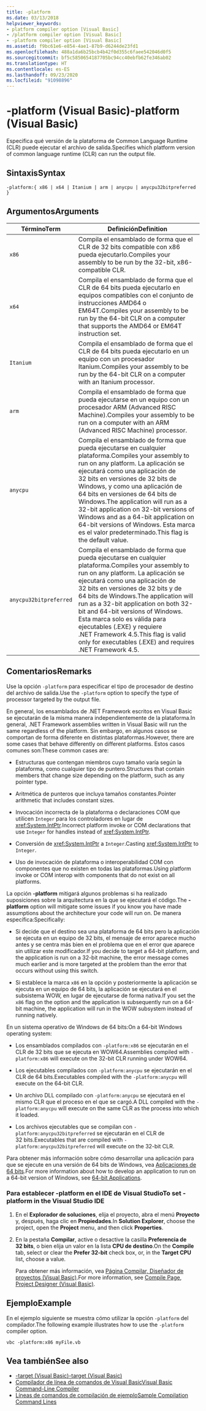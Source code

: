 ```yaml
---
title: -platform
ms.date: 03/13/2018
helpviewer_keywords:
- platform compiler option [Visual Basic]
- /platform compiler option [Visual Basic]
- -platform compiler option [Visual Basic]
ms.assetid: f9bc61e6-e854-4ae1-87b9-d6244de23fd1
ms.openlocfilehash: 488a1da6b25bcb4b42f0d355c6faee542046d0f5
ms.sourcegitcommit: bf5c5850654187705bc94cc40ebfb62fe346ab02
ms.translationtype: HT
ms.contentlocale: es-ES
ms.lasthandoff: 09/23/2020
ms.locfileid: "91098896"
---
```

# <a name="-platform-visual-basic"></a><span data-ttu-id="15b0a-102">-platform (Visual Basic)</span><span class="sxs-lookup"><span data-stu-id="15b0a-102">-platform (Visual Basic)</span></span>

<span data-ttu-id="15b0a-103">Especifica qué versión de la plataforma de Common Language Runtime (CLR) puede ejecutar el archivo de salida.</span><span class="sxs-lookup"><span data-stu-id="15b0a-103">Specifies which platform version of common language runtime (CLR) can run the output file.</span></span>  
  
## <a name="syntax"></a><span data-ttu-id="15b0a-104">Sintaxis</span><span class="sxs-lookup"><span data-stu-id="15b0a-104">Syntax</span></span>  
  
```console  
-platform:{ x86 | x64 | Itanium | arm | anycpu | anycpu32bitpreferred }  
```  
  
## <a name="arguments"></a><span data-ttu-id="15b0a-105">Argumentos</span><span class="sxs-lookup"><span data-stu-id="15b0a-105">Arguments</span></span>  
  
|<span data-ttu-id="15b0a-106">Término</span><span class="sxs-lookup"><span data-stu-id="15b0a-106">Term</span></span>|<span data-ttu-id="15b0a-107">Definición</span><span class="sxs-lookup"><span data-stu-id="15b0a-107">Definition</span></span>|  
|---|---|  
|`x86`|<span data-ttu-id="15b0a-108">Compila el ensamblado de forma que el CLR de 32 bits compatible con x86 pueda ejecutarlo.</span><span class="sxs-lookup"><span data-stu-id="15b0a-108">Compiles your assembly to be run by the 32-bit, x86-compatible CLR.</span></span>|  
|`x64`|<span data-ttu-id="15b0a-109">Compila el ensamblado de forma que el CLR de 64 bits pueda ejecutarlo en equipos compatibles con el conjunto de instrucciones AMD64 o EM64T.</span><span class="sxs-lookup"><span data-stu-id="15b0a-109">Compiles your assembly to be run by the 64-bit CLR on a computer that supports the AMD64 or EM64T instruction set.</span></span>|  
|`Itanium`|<span data-ttu-id="15b0a-110">Compila el ensamblado de forma que el CLR de 64 bits pueda ejecutarlo en un equipo con un procesador Itanium.</span><span class="sxs-lookup"><span data-stu-id="15b0a-110">Compiles your assembly to be run by the 64-bit CLR on a computer with an Itanium processor.</span></span>|  
|`arm`|<span data-ttu-id="15b0a-111">Compila el ensamblado de forma que pueda ejecutarse en un equipo con un procesador ARM (Advanced RISC Machine).</span><span class="sxs-lookup"><span data-stu-id="15b0a-111">Compiles your assembly to be run on a computer with an ARM (Advanced RISC Machine) processor.</span></span>|  
|`anycpu`|<span data-ttu-id="15b0a-112">Compila el ensamblado de forma que pueda ejecutarse en cualquier plataforma.</span><span class="sxs-lookup"><span data-stu-id="15b0a-112">Compiles your assembly to run on any platform.</span></span> <span data-ttu-id="15b0a-113">La aplicación se ejecutará como una aplicación de 32 bits en versiones de 32 bits de Windows, y como una aplicación de 64 bits en versiones de 64 bits de Windows.</span><span class="sxs-lookup"><span data-stu-id="15b0a-113">The application will run as a 32-bit application on 32-bit versions of Windows and as a 64-bit application on 64-bit versions of Windows.</span></span> <span data-ttu-id="15b0a-114">Esta marca es el valor predeterminado.</span><span class="sxs-lookup"><span data-stu-id="15b0a-114">This flag is the default value.</span></span>|  
|`anycpu32bitpreferred`|<span data-ttu-id="15b0a-115">Compila el ensamblado de forma que pueda ejecutarse en cualquier plataforma.</span><span class="sxs-lookup"><span data-stu-id="15b0a-115">Compiles your assembly to run on any platform.</span></span> <span data-ttu-id="15b0a-116">La aplicación se ejecutará como una aplicación de 32 bits en versiones de 32 bits y de 64 bits de Windows.</span><span class="sxs-lookup"><span data-stu-id="15b0a-116">The application will run as a 32-bit application on both 32-bit and 64-bit versions of Windows.</span></span> <span data-ttu-id="15b0a-117">Esta marca solo es válida para ejecutables (.EXE) y requiere .NET Framework 4.5.</span><span class="sxs-lookup"><span data-stu-id="15b0a-117">This flag is valid only for executables (.EXE) and requires .NET Framework 4.5.</span></span>|  
  
## <a name="remarks"></a><span data-ttu-id="15b0a-118">Comentarios</span><span class="sxs-lookup"><span data-stu-id="15b0a-118">Remarks</span></span>  

 <span data-ttu-id="15b0a-119">Use la opción `-platform` para especificar el tipo de procesador de destino del archivo de salida.</span><span class="sxs-lookup"><span data-stu-id="15b0a-119">Use the `-platform` option to specify the type of processor targeted by the output file.</span></span>  
  
 <span data-ttu-id="15b0a-120">En general, los ensamblados de .NET Framework escritos en Visual Basic se ejecutarán de la misma manera independientemente de la plataforma.</span><span class="sxs-lookup"><span data-stu-id="15b0a-120">In general, .NET Framework assemblies written in Visual Basic will run the same regardless of the platform.</span></span> <span data-ttu-id="15b0a-121">Sin embargo, en algunos casos se comportan de forma diferente en distintas plataformas.</span><span class="sxs-lookup"><span data-stu-id="15b0a-121">However, there are some cases that behave differently on different platforms.</span></span> <span data-ttu-id="15b0a-122">Estos casos comunes son:</span><span class="sxs-lookup"><span data-stu-id="15b0a-122">These common cases are:</span></span>  
  
- <span data-ttu-id="15b0a-123">Estructuras que contengan miembros cuyo tamaño varía según la plataforma, como cualquier tipo de puntero.</span><span class="sxs-lookup"><span data-stu-id="15b0a-123">Structures that contain members that change size depending on the platform, such as any pointer type.</span></span>  
  
- <span data-ttu-id="15b0a-124">Aritmética de punteros que incluya tamaños constantes.</span><span class="sxs-lookup"><span data-stu-id="15b0a-124">Pointer arithmetic that includes constant sizes.</span></span>  
  
- <span data-ttu-id="15b0a-125">Invocación incorrecta de la plataforma o declaraciones COM que utilicen `Integer` para los controladores en lugar de <xref:System.IntPtr>.</span><span class="sxs-lookup"><span data-stu-id="15b0a-125">Incorrect platform invoke or COM declarations that use `Integer` for handles instead of <xref:System.IntPtr>.</span></span>  
  
- <span data-ttu-id="15b0a-126">Conversión de <xref:System.IntPtr> a `Integer`.</span><span class="sxs-lookup"><span data-stu-id="15b0a-126">Casting <xref:System.IntPtr> to `Integer`.</span></span>  
  
- <span data-ttu-id="15b0a-127">Uso de invocación de plataforma o interoperabilidad COM con componentes que no existen en todas las plataformas.</span><span class="sxs-lookup"><span data-stu-id="15b0a-127">Using platform invoke or COM interop with components that do not exist on all platforms.</span></span>  
  
 <span data-ttu-id="15b0a-128">La opción **-platform** mitigará algunos problemas si ha realizado suposiciones sobre la arquitectura en la que se ejecutará el código.</span><span class="sxs-lookup"><span data-stu-id="15b0a-128">The **-platform** option will mitigate some issues if you know you have made assumptions about the architecture your code will run on.</span></span> <span data-ttu-id="15b0a-129">De manera específica:</span><span class="sxs-lookup"><span data-stu-id="15b0a-129">Specifically:</span></span>  
  
- <span data-ttu-id="15b0a-130">Si decide que el destino sea una plataforma de 64 bits pero la aplicación se ejecuta en un equipo de 32 bits, el mensaje de error aparece mucho antes y se centra más bien en el problema que en el error que aparece sin utilizar este modificador.</span><span class="sxs-lookup"><span data-stu-id="15b0a-130">If you decide to target a 64-bit platform, and the application is run on a 32-bit machine, the error message comes much earlier and is more targeted at the problem than the error that occurs without using this switch.</span></span>  
  
- <span data-ttu-id="15b0a-131">Si establece la marca `x86` en la opción y posteriormente la aplicación se ejecuta en un equipo de 64 bits, la aplicación se ejecutará en el subsistema WOW, en lugar de ejecutarse de forma nativa.</span><span class="sxs-lookup"><span data-stu-id="15b0a-131">If you set the `x86` flag on the option and the application is subsequently run on a 64-bit machine, the application will run in the WOW subsystem instead of running natively.</span></span>  
  
 <span data-ttu-id="15b0a-132">En un sistema operativo de Windows de 64 bits:</span><span class="sxs-lookup"><span data-stu-id="15b0a-132">On a 64-bit Windows operating system:</span></span>  
  
- <span data-ttu-id="15b0a-133">Los ensamblados compilados con `-platform:x86` se ejecutarán en el CLR de 32 bits que se ejecuta en WOW64.</span><span class="sxs-lookup"><span data-stu-id="15b0a-133">Assemblies compiled with `-platform:x86` will execute on the 32-bit CLR running under WOW64.</span></span>  
  
- <span data-ttu-id="15b0a-134">Los ejecutables compilados con `-platform:anycpu` se ejecutarán en el CLR de 64 bits.</span><span class="sxs-lookup"><span data-stu-id="15b0a-134">Executables compiled with the `-platform:anycpu` will execute on the 64-bit CLR.</span></span>  
  
- <span data-ttu-id="15b0a-135">Un archivo DLL compilado con `-platform:anycpu` se ejecutará en el mismo CLR que el proceso en el que se cargó.</span><span class="sxs-lookup"><span data-stu-id="15b0a-135">A DLL compiled with the `-platform:anycpu` will execute on the same CLR as the process into which it loaded.</span></span>  
  
- <span data-ttu-id="15b0a-136">Los archivos ejecutables que se compilan con `-platform:anycpu32bitpreferred` se ejecutarán en el CLR de 32 bits.</span><span class="sxs-lookup"><span data-stu-id="15b0a-136">Executables that are compiled with `-platform:anycpu32bitpreferred` will execute on the 32-bit CLR.</span></span>  
  
 <span data-ttu-id="15b0a-137">Para obtener más información sobre cómo desarrollar una aplicación para que se ejecute en una versión de 64 bits de Windows, vea [Aplicaciones de 64 bits](../../../framework/64-bit-apps.md).</span><span class="sxs-lookup"><span data-stu-id="15b0a-137">For more information about how to develop an application to run on a 64-bit version of Windows, see [64-bit Applications](../../../framework/64-bit-apps.md).</span></span>  
  
### <a name="to-set--platform-in-the-visual-studio-ide"></a><span data-ttu-id="15b0a-138">Para establecer -platform en el IDE de Visual Studio</span><span class="sxs-lookup"><span data-stu-id="15b0a-138">To set -platform in the Visual Studio IDE</span></span>  
  
1. <span data-ttu-id="15b0a-139">En el **Explorador de soluciones**, elija el proyecto, abra el menú **Proyecto** y, después, haga clic en **Propiedades**.</span><span class="sxs-lookup"><span data-stu-id="15b0a-139">In **Solution Explorer**, choose the project, open the **Project** menu, and then click **Properties**.</span></span>  
  
2. <span data-ttu-id="15b0a-140">En la pestaña **Compilar**, active o desactive la casilla **Preferencia de 32 bits**, o bien elija un valor en la lista **CPU de destino**.</span><span class="sxs-lookup"><span data-stu-id="15b0a-140">On the **Compile** tab, select or clear the **Prefer 32-bit** check box, or, in the **Target CPU** list, choose a value.</span></span>  
  
     <span data-ttu-id="15b0a-141">Para obtener más información, vea [Página Compilar, Diseñador de proyectos (Visual Basic)](/visualstudio/ide/reference/compile-page-project-designer-visual-basic).</span><span class="sxs-lookup"><span data-stu-id="15b0a-141">For more information, see [Compile Page, Project Designer (Visual Basic)](/visualstudio/ide/reference/compile-page-project-designer-visual-basic).</span></span>  
  
## <a name="example"></a><span data-ttu-id="15b0a-142">Ejemplo</span><span class="sxs-lookup"><span data-stu-id="15b0a-142">Example</span></span>  

 <span data-ttu-id="15b0a-143">En el ejemplo siguiente se muestra cómo utilizar la opción `-platform` del compilador.</span><span class="sxs-lookup"><span data-stu-id="15b0a-143">The following example illustrates how to use the `-platform` compiler option.</span></span>  
  
```console
vbc -platform:x86 myFile.vb  
```  
  
## <a name="see-also"></a><span data-ttu-id="15b0a-144">Vea también</span><span class="sxs-lookup"><span data-stu-id="15b0a-144">See also</span></span>

- [<span data-ttu-id="15b0a-145">-target (Visual Basic)</span><span class="sxs-lookup"><span data-stu-id="15b0a-145">-target (Visual Basic)</span></span>](target.md)
- [<span data-ttu-id="15b0a-146">Compilador de línea de comandos de Visual Basic</span><span class="sxs-lookup"><span data-stu-id="15b0a-146">Visual Basic Command-Line Compiler</span></span>](index.md)
- [<span data-ttu-id="15b0a-147">Líneas de comandos de compilación de ejemplo</span><span class="sxs-lookup"><span data-stu-id="15b0a-147">Sample Compilation Command Lines</span></span>](sample-compilation-command-lines.md)
